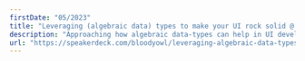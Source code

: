 ```yaml
---
firstDate: "05/2023"
title: "Leveraging (algebraic data) types to make your UI rock solid @ jsheroes"
description: "Approaching how algebraic data-types can help in UI development."
url: "https://speakerdeck.com/bloodyowl/leveraging-algebraic-data-types-to-make-your-ui-rock-at-jsheroes"
---
```

